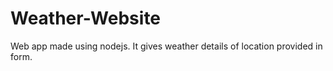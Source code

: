 # Weather-Website

Web app made using nodejs. It gives weather details of location provided in form.
